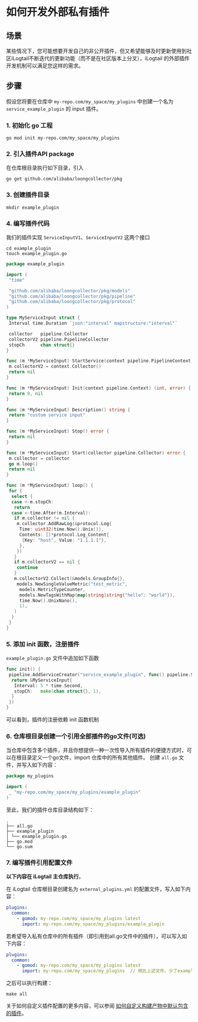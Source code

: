 # 如何开发外部私有插件

## 场景

某些情况下，您可能想要开发自己的非公开插件，但又希望能够及时更新使用到社区iLogtail不断迭代的更新功能（而不是在社区版本上分叉），iLogtail 的外部插件开发机制可以满足您这样的需求。

## 步骤

假设您将要在仓库中 `my-repo.com/my_space/my_plugins` 中创建一个名为 `service_example_plugin` 的 input 插件。

### 1. 初始化 go 工程

```shell
go mod init my-repo.com/my_space/my_plugins
```

### 2. 引入插件API package

在仓库根目录执行如下目录，引入

```shell
go get github.com/alibaba/loongcollector/pkg
```

### 3. 创建插件目录

```shell
mkdir example_plugin
```

### 4. 编写插件代码

我们的插件实现 `ServiceInputV1`、`ServiceInputV2` 这两个接口

```shell
cd example_plugin
touch example_plugin.go
```

```go
package example_plugin

import (
 "time"

 "github.com/alibaba/loongcollector/pkg/models"
 "github.com/alibaba/loongcollector/pkg/pipeline"
 "github.com/alibaba/loongcollector/pkg/protocol"
)

type MyServiceInput struct {
 Interval time.Duration `json:"interval" mapstructure:"interval"`

 collector   pipeline.Collector
 collectorV2 pipeline.PipelineCollector
 stopCh      chan struct{}
}

func (m *MyServiceInput) StartService(context pipeline.PipelineContext) error {
 m.collectorV2 = context.Collector()
 return nil
}

func (m *MyServiceInput) Init(context pipeline.Context) (int, error) {
 return 0, nil
}

func (m *MyServiceInput) Description() string {
 return "custom service input"
}

func (m *MyServiceInput) Stop() error {
 return nil
}

func (m *MyServiceInput) Start(collector pipeline.Collector) error {
 m.collector = collector
 go m.loop()
 return nil
}

func (m *MyServiceInput) loop() {
 for {
  select {
  case <-m.stopCh:
   return
  case <-time.After(m.Interval):
   if m.collector != nil {
    m.collector.AddRawLog(&protocol.Log{
     Time: uint32(time.Now().Unix()),
     Contents: []*protocol.Log_Content{
      {Key: "host", Value: "1.1.1.1"},
     },
    })
   }
   if m.collectorV2 == nil {
    continue
   }
   m.collectorV2.Collect(&models.GroupInfo{},
    models.NewSingleValueMetric("test_metric",
     models.MetricTypeCounter,
     models.NewTagsWithMap(map[string]string{"hello": "world"}),
     time.Now().UnixNano(),
     1),
   )
  }
 }
}
```

### 5. 添加 init 函数，注册插件

`example_plugin.go` 文件中追加如下函数

```go
func init() {
 pipeline.AddServiceCreator("service_example_plugin", func() pipeline.ServiceInput {
  return &MyServiceInput{
   Interval: 5 * time.Second,
   stopCh:   make(chan struct{}, 1),
  }
 })
}
```

可以看到，插件的注册依赖 init 函数机制

### 6. 仓库根目录创建一个引用全部插件的go文件(可选)

当仓库中包含多个插件，并且你想提供一种一次性导入所有插件的便捷方式时，可以在根目录定义一个go文件，import 仓库中的所有其他插件。
创建 `all.go` 文件，并写入如下内容：

```go
package my_plugins

import (
 _ "my-repo.com/my_space/my_plugins/example_plugin"
)

```

至此，我们的插件仓库目录结构如下：

```plain
.
├── all.go
├── example_plugin
│ └── example_plugin.go
├── go.mod
└── go.sum

```

### 7. 编写插件引用配置文件

**以下内容在 iLogtail 主仓库执行**。

在 iLogtail 仓库根目录创建名为 `external_plugins.yml` 的配置文件，写入如下内容：

```yaml
plugins:
  common:
    - gomod: my-repo.com/my_space/my_plugins latest
      import: my-repo.com/my_space/my_plugins/example_plugin

```

若希望导入私有仓库中的所有插件（即引用到all.go文件中的插件），可以写入如下内容：

```yaml
plugins:
  common:
    - gomod: my-repo.com/my_space/my_plugins latest
      import: my-repo.com/my_space/my_plugins  // 相比上述文件，少了example_plugin部分

```

之后可以执行构建：

```shell
make all
```

关于如何自定义插件配置的更多内容，可以参阅 [如何自定义构建产物中默认包含的插件](how-to-custom-builtin-plugins.md)。
